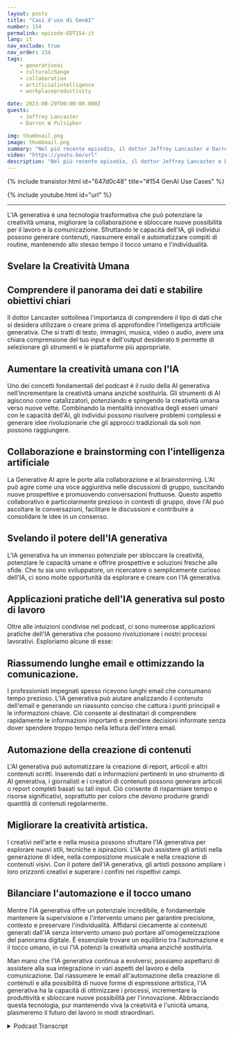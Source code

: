 ```yaml
---
layout: posts
title: "Casi d'uso di GenAI"
number: 154
permalink: episode-EDT154-it
lang: it
nav_exclude: true
nav_order: 154
tags:
    - generativeai
    - culturalchange
    - collaboration
    - artificialintelligence
    - workplaceproductivity

date: 2023-08-29T00:00:00.000Z
guests:
    - Jeffrey Lancaster
    - Darren W Pulsipher

img: thumbnail.png
image: thumbnail.png
summary: "Nel più recente episodio, il dottor Jeffrey Lancaster e Darren Pulsipher approfondiscono i casi d'uso pratici dell'IA generativa e come questa possa scatenare la creatività umana in vari campi."
video: "https://youtu.be/url"
description: "Nel più recente episodio, il dottor Jeffrey Lancaster e Darren Pulsipher approfondiscono i casi d'uso pratici dell'IA generativa e come questa possa scatenare la creatività umana in vari campi."
---
```


<div>
{% include transistor.html id="647d0c48" title="#154 GenAI Use Cases" %}

{% include youtube.html id="url" %}
</div>

---

L'IA generativa è una tecnologia trasformativa che può potenziare la creatività umana, migliorare la collaborazione e sbloccare nuove possibilità per il lavoro e la comunicazione. Sfruttando le capacità dell'IA, gli individui possono generare contenuti, riassumere email e automatizzare compiti di routine, mantenendo allo stesso tempo il tocco umano e l'individualità.

## Svelare la Creatività Umana

## Comprendere il panorama dei dati e stabilire obiettivi chiari

Il dottor Lancaster sottolinea l'importanza di comprendere il tipo di dati che si desidera utilizzare o creare prima di approfondire l'intelligenza artificiale generativa. Che si tratti di testo, immagini, musica, video o audio, avere una chiara comprensione del tuo input e dell'output desiderato ti permette di selezionare gli strumenti e le piattaforme più appropriate.

## Aumentare la creatività umana con l'IA

Uno dei concetti fondamentali del podcast è il ruolo della AI generativa nell'incrementare la creatività umana anziché sostituirla. Gli strumenti di AI agiscono come catalizzatori, potenziando e spingendo la creatività umana verso nuove vette. Combinando la mentalità innovativa degli esseri umani con le capacità dell'AI, gli individui possono risolvere problemi complessi e generare idee rivoluzionarie che gli approcci tradizionali da soli non possono raggiungere.

## Collaborazione e brainstorming con l'intelligenza artificiale

La Generative AI apre le porte alla collaborazione e al brainstorming. L'AI può agire come una voce aggiuntiva nelle discussioni di gruppo, suscitando nuove prospettive e promuovendo conversazioni fruttuose. Questo aspetto collaborativo è particolarmente prezioso in contesti di gruppo, dove l'AI può ascoltare le conversazioni, facilitare le discussioni e contribuire a consolidare le idee in un consenso.

## Svelando il potere dell'IA generativa

L'IA generativa ha un immenso potenziale per sbloccare la creatività, potenziare le capacità umane e offrire prospettive e soluzioni fresche alle sfide. Che tu sia uno sviluppatore, un ricercatore o semplicemente curioso dell'IA, ci sono molte opportunità da esplorare e creare con l'IA generativa.

## Applicazioni pratiche dell'IA generativa sul posto di lavoro

Oltre alle intuizioni condivise nel podcast, ci sono numerose applicazioni pratiche dell'IA generativa che possono rivoluzionare i nostri processi lavorativi. Esploriamo alcune di esse:

## Riassumendo lunghe email e ottimizzando la comunicazione.

I professionisti impegnati spesso ricevono lunghi email che consumano tempo prezioso. L'IA generativa può aiutare analizzando il contenuto dell'email e generando un riassunto conciso che cattura i punti principali e le informazioni chiave. Ciò consente ai destinatari di comprendere rapidamente le informazioni importanti e prendere decisioni informate senza dover spendere troppo tempo nella lettura dell'intera email.

## Automazione della creazione di contenuti

L'AI generativa può automatizzare la creazione di report, articoli e altri contenuti scritti. Inserendo dati o informazioni pertinenti in uno strumento di AI generativa, i giornalisti e i creatori di contenuti possono generare articoli o report completi basati su tali input. Ciò consente di risparmiare tempo e risorse significativi, soprattutto per coloro che devono produrre grandi quantità di contenuti regolarmente.

## Migliorare la creatività artistica.

I creativi nell'arte e nella musica possono sfruttare l'IA generativa per esplorare nuovi stili, tecniche e ispirazioni. L'IA può assistere gli artisti nella generazione di idee, nella composizione musicale e nella creazione di contenuti visivi. Con il potere dell'IA generativa, gli artisti possono ampliare i loro orizzonti creativi e superare i confini nei rispettivi campi.

## Bilanciare l'automazione e il tocco umano

Mentre l'IA generativa offre un potenziale incredibile, è fondamentale mantenere la supervisione e l'intervento umano per garantire precisione, contesto e preservare l'individualità. Affidarsi ciecamente ai contenuti generati dall'IA senza intervento umano può portare all'omogeneizzazione del panorama digitale. È essenziale trovare un equilibrio tra l'automazione e il tocco umano, in cui l'IA potenzi la creatività umana anziché sostituirla.

Man mano che l'IA generativa continua a evolversi, possiamo aspettarci di assistere alla sua integrazione in vari aspetti del lavoro e della comunicazione. Dal riassumere le email all'automazione della creazione di contenuti e alla possibilità di nuove forme di espressione artistica, l'IA generativa ha la capacità di ottimizzare i processi, incrementare la produttività e sbloccare nuove possibilità per l'innovazione. Abbracciando questa tecnologia, pur mantenendo viva la creatività e l'unicità umana, plasmeremo il futuro del lavoro in modi straordinari.



<details>
<summary> Podcast Transcript </summary>

<p></p>

</details>
